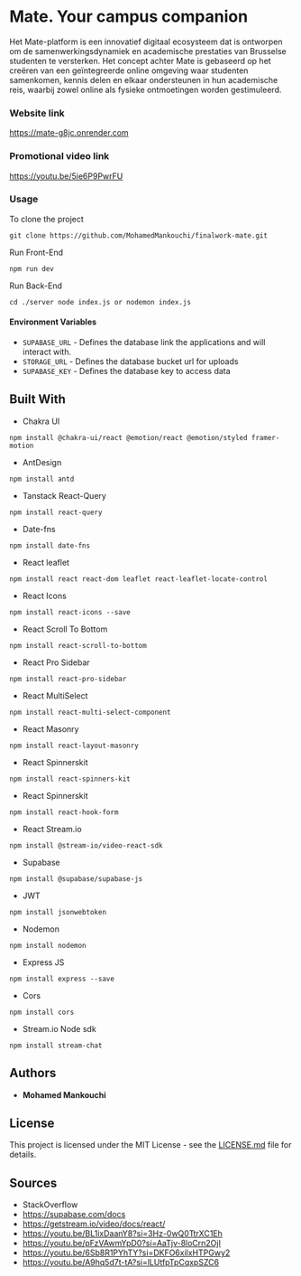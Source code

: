 # Mate. Your campus companion

Het Mate-platform is een innovatief digitaal ecosysteem dat is ontworpen om de samenwerkingsdynamiek en academische prestaties van Brusselse studenten te versterken. Het concept achter Mate is gebaseerd op het creëren van een geïntegreerde online omgeving waar studenten samenkomen, kennis delen en elkaar ondersteunen in hun academische reis, waarbij zowel online als fysieke ontmoetingen worden gestimuleerd.


### Website link

https://mate-g8jc.onrender.com


### Promotional video link

https://youtu.be/5ie6P9PwrFU

### Usage


To clone the project 
```shell
git clone https://github.com/MohamedMankouchi/finalwork-mate.git
```

Run Front-End
```shell
npm run dev 
```

Run Back-End
```shell
cd ./server node index.js or nodemon index.js
```

#### Environment Variables

* `SUPABASE_URL` - Defines the database link the applications and  will interact with.
* `STORAGE_URL` - Defines the database bucket url for uploads
* `SUPABASE_KEY` - Defines the database key to access data

## Built With

* Chakra UI
```shell
npm install @chakra-ui/react @emotion/react @emotion/styled framer-motion
```
* AntDesign
```shell
npm install antd
```


* Tanstack React-Query
```shell
npm install react-query
```

* Date-fns
```shell
npm install date-fns
```

* React leaflet
```shell
npm install react react-dom leaflet react-leaflet-locate-control   
```

* React Icons
```shell
npm install react-icons --save
```

* React Scroll To Bottom
```shell
npm install react-scroll-to-bottom
```
* React Pro Sidebar
```shell
npm install react-pro-sidebar
```
* React MultiSelect
```shell
npm install react-multi-select-component
```
* React Masonry
```shell
npm install react-layout-masonry
```

* React Spinnerskit
```shell
npm install react-spinners-kit
```

* React Spinnerskit
```shell
npm install react-hook-form
```

* React Stream.io
```shell
npm install @stream-io/video-react-sdk
```

* Supabase 
```shell
npm install @supabase/supabase-js
```

* JWT
```shell
npm install jsonwebtoken
```

* Nodemon 
```shell
npm install nodemon
```

* Express JS 
```shell
npm install express --save
```

* Cors 
```shell
npm install cors
```
* Stream.io Node sdk 
```shell
npm install stream-chat
```


## Authors

* **Mohamed Mankouchi** 


## License

This project is licensed under the MIT License - see the [LICENSE.md](LICENSE.md) file for details.

## Sources
* StackOverflow
* https://supabase.com/docs
* https://getstream.io/video/docs/react/
* https://youtu.be/BL1ixDaanY8?si=3Hz-0wQ0TtrXC1Eh
* https://youtu.be/pFzVAwmYpD0?si=AaTjv-8loCrn2OjI
* https://youtu.be/6Sb8R1PYhTY?si=DKFO6xilxHTPGwy2
* https://youtu.be/A9hq5d7t-tA?si=lLUtfpTpCqxpSZC6


